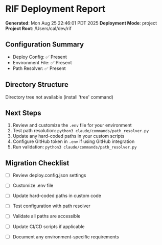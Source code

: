 # RIF Deployment Report

**Generated**: Mon Aug 25 22:46:01 PDT 2025
**Deployment Mode**: project
**Project Root**: /Users/cal/dev/rif

## Configuration Summary

- Deploy Config: ✅ Present
- Environment File: ✅ Present 
- Path Resolver: ✅ Present

## Directory Structure

Directory tree not available (install 'tree' command)

## Next Steps

1. Review and customize the `.env` file for your environment
2. Test path resolution: `python3 claude/commands/path_resolver.py`
3. Update any hard-coded paths in your custom scripts
4. Configure GitHub token in `.env` if using GitHub integration
5. Run validation: `python3 claude/commands/path_resolver.py`

## Migration Checklist

- [ ] Review deploy.config.json settings
- [ ] Customize .env file  
- [ ] Update hard-coded paths in custom code
- [ ] Test configuration with path resolver
- [ ] Validate all paths are accessible
- [ ] Update CI/CD scripts if applicable
- [ ] Document any environment-specific requirements


